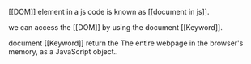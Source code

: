 [[DOM]] element in a js code is known as [[document in js]].

we can access the [[DOM]] by using the document [[Keyword]].

document [[Keyword]] return the The entire webpage in the browser's memory, as a JavaScript object..